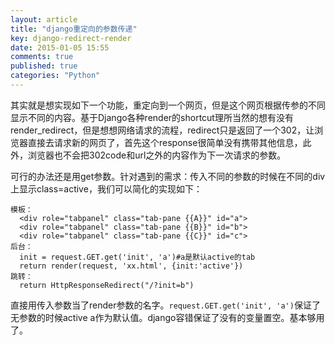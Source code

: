 ```yaml
---
layout: article
title: "django重定向的参数传递"
key: django-redirect-render
date: 2015-01-05 15:55
comments: true
published: true
categories: "Python"
---
```

  
  其实就是想实现如下一个功能，重定向到一个网页，但是这个网页根据传参的不同显示不同的内容。基于Django各种render的shortcut理所当然的想有没有render_redirect，但是想想网络请求的流程，redirect只是返回了一个302，让浏览器直接去请求新的网页了，首先这个response很简单没有携带其他信息，此外，浏览器也不会把302code和url之外的内容作为下一次请求的参数。

  可行的办法还是用get参数。针对遇到的需求：传入不同的参数的时候在不同的div上显示class=active，我们可以简化的实现如下：

    模板：
      <div role="tabpanel" class="tab-pane {{A}}" id="a">
      <div role="tabpanel" class="tab-pane {{B}}" id="b">
      <div role="tabpanel" class="tab-pane {{C}}" id="c">
    后台：
   	  init = request.GET.get('init', 'a')#a是默认active的tab
      return render(request, 'xx.html', {init:'active'})
    跳转：
      return HttpResponseRedirect("/?init=b")

  直接用传入参数当了render参数的名字。`request.GET.get('init', 'a')`保证了无参数的时候active a作为默认值。django容错保证了没有的变量置空。基本够用了。


